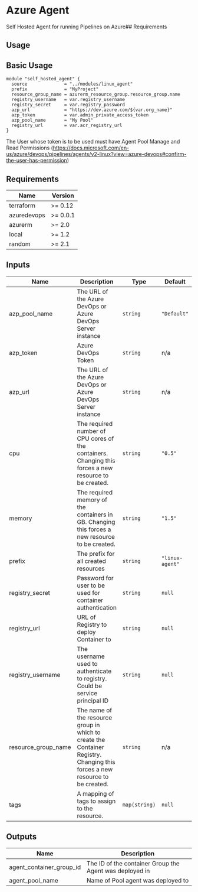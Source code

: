 # Azure Agent

Self Hosted Agent for running Pipelines on Azure## Requirements

## Usage
## Basic Usage

```hcl
module "self_hosted_agent" {
  source              = "../modules/linux_agent"
  prefix              = "MyProject"
  resource_group_name = azurerm_resource_group.resource_group.name
  registry_username   = var.registry_username
  registry_secret     = var.registry_password
  azp_url             = "https://dev.azure.com/${var.org_name}"
  azp_token           = var.admin_private_access_token
  azp_pool_name       = "My Pool"
  registry_url        = var.acr_registry_url
}
```
The User whose token is to be used must have Agent Pool Manage and Read Permissions (https://docs.microsoft.com/en-us/azure/devops/pipelines/agents/v2-linux?view=azure-devops#confirm-the-user-has-permission)

## Requirements

| Name | Version |
|------|---------|
| terraform | >= 0.12 |
| azuredevops | >= 0.0.1 |
| azurerm | >= 2.0 |
| local | >= 1.2 |
| random | >= 2.1 |


## Inputs

| Name | Description | Type | Default | Required |
|------|-------------|------|---------|:--------:|
| azp\_pool\_name | The URL of the Azure DevOps or Azure DevOps Server instance | `string` | `"Default"` | no |
| azp\_token | Azure DevOps Token | `string` | n/a | yes |
| azp\_url | The URL of the Azure DevOps or Azure DevOps Server instance | `string` | n/a | yes |
| cpu | The required number of CPU cores of the containers. Changing this forces a new resource to be created. | `string` | `"0.5"` | no |
| memory | The required memory of the containers in GB. Changing this forces a new resource to be created. | `string` | `"1.5"` | no |
| prefix | The prefix for all created resources | `string` | `"linux-agent"` | no |
| registry\_secret | Password for user to be used for container authentication | `string` | `null` | no |
| registry\_url | URL of Registry to deploy Container to | `string` | `null` | no |
| registry\_username | The username used to authenticate to registry. Could be service principal ID | `string` | `null` | no |
| resource\_group\_name | The name of the resource group in which to create the Container Registry. Changing this forces a new resource to be created. | `string` | n/a | yes |
| tags | A mapping of tags to assign to the resource. | `map(string)` | `null` | no |

## Outputs

| Name | Description |
|------|-------------|
| agent\_container\_group\_id | The ID of the container Group the Agent was deployed in |
| agent\_pool\_name | Name of Pool agent was deployed to |
